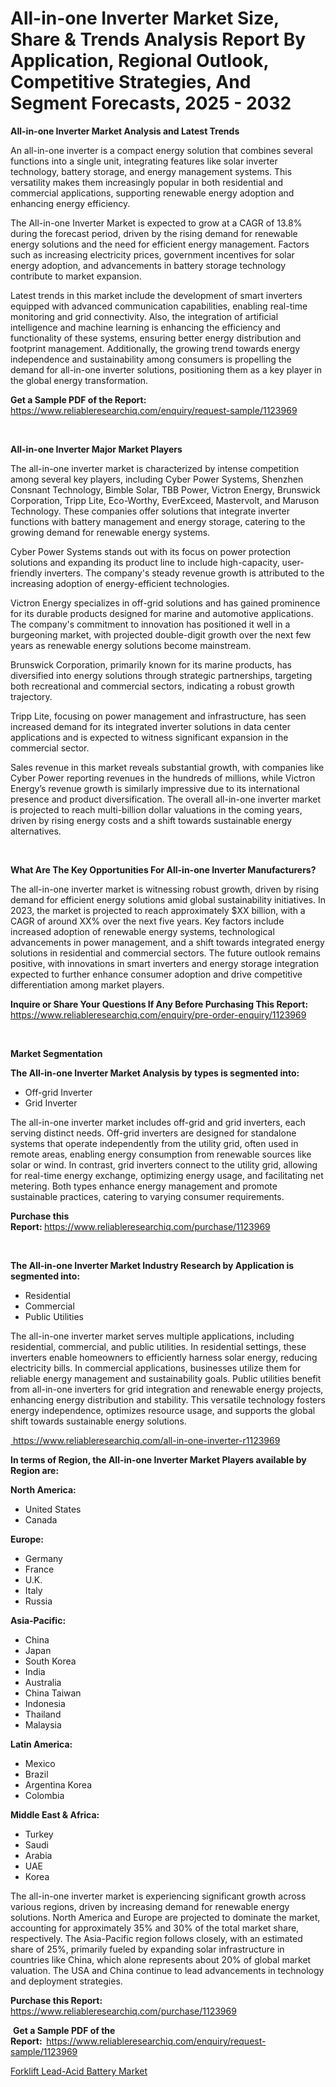 <p><h1>All-in-one Inverter Market Size, Share & Trends Analysis Report By Application, Regional Outlook, Competitive Strategies, And Segment Forecasts, 2025 - 2032</h1></p><p><strong>All-in-one Inverter Market Analysis and Latest Trends</strong></p>
<p><p>An all-in-one inverter is a compact energy solution that combines several functions into a single unit, integrating features like solar inverter technology, battery storage, and energy management systems. This versatility makes them increasingly popular in both residential and commercial applications, supporting renewable energy adoption and enhancing energy efficiency.</p><p>The All-in-one Inverter Market is expected to grow at a CAGR of 13.8% during the forecast period, driven by the rising demand for renewable energy solutions and the need for efficient energy management. Factors such as increasing electricity prices, government incentives for solar energy adoption, and advancements in battery storage technology contribute to market expansion. </p><p>Latest trends in this market include the development of smart inverters equipped with advanced communication capabilities, enabling real-time monitoring and grid connectivity. Also, the integration of artificial intelligence and machine learning is enhancing the efficiency and functionality of these systems, ensuring better energy distribution and footprint management. Additionally, the growing trend towards energy independence and sustainability among consumers is propelling the demand for all-in-one inverter solutions, positioning them as a key player in the global energy transformation.</p></p>
<p><strong>Get a Sample PDF of the Report:&nbsp;</strong> <a href="https://www.reliableresearchiq.com/enquiry/request-sample/1123969?utm_campaign=2284&utm_medium=2&utm_source=Github&utm_content=ia&utm_term=07042025&utm_id=all-in-one-inverter">https://www.reliableresearchiq.com/enquiry/request-sample/1123969</a></p>
<p>&nbsp;</p>
<p><strong>All-in-one Inverter Major Market Players</strong></p>
<p><p>The all-in-one inverter market is characterized by intense competition among several key players, including Cyber Power Systems, Shenzhen Consnant Technology, Bimble Solar, TBB Power, Victron Energy, Brunswick Corporation, Tripp Lite, Eco-Worthy, EverExceed, Mastervolt, and Maruson Technology. These companies offer solutions that integrate inverter functions with battery management and energy storage, catering to the growing demand for renewable energy systems.</p><p>Cyber Power Systems stands out with its focus on power protection solutions and expanding its product line to include high-capacity, user-friendly inverters. The company's steady revenue growth is attributed to the increasing adoption of energy-efficient technologies. </p><p>Victron Energy specializes in off-grid solutions and has gained prominence for its durable products designed for marine and automotive applications. The company's commitment to innovation has positioned it well in a burgeoning market, with projected double-digit growth over the next few years as renewable energy solutions become mainstream.</p><p>Brunswick Corporation, primarily known for its marine products, has diversified into energy solutions through strategic partnerships, targeting both recreational and commercial sectors, indicating a robust growth trajectory.</p><p>Tripp Lite, focusing on power management and infrastructure, has seen increased demand for its integrated inverter solutions in data center applications and is expected to witness significant expansion in the commercial sector.</p><p>Sales revenue in this market reveals substantial growth, with companies like Cyber Power reporting revenues in the hundreds of millions, while Victron Energy’s revenue growth is similarly impressive due to its international presence and product diversification. The overall all-in-one inverter market is projected to reach multi-billion dollar valuations in the coming years, driven by rising energy costs and a shift towards sustainable energy alternatives.</p></p>
<p>&nbsp;</p>
<p><strong>What Are The Key Opportunities For All-in-one Inverter Manufacturers?</strong></p>
<p><p>The all-in-one inverter market is witnessing robust growth, driven by rising demand for efficient energy solutions amid global sustainability initiatives. In 2023, the market is projected to reach approximately $XX billion, with a CAGR of around XX% over the next five years. Key factors include increased adoption of renewable energy systems, technological advancements in power management, and a shift towards integrated energy solutions in residential and commercial sectors. The future outlook remains positive, with innovations in smart inverters and energy storage integration expected to further enhance consumer adoption and drive competitive differentiation among market players.</p></p>
<p><strong>Inquire or Share Your Questions If Any Before Purchasing This Report:</strong> <a href="https://www.reliableresearchiq.com/enquiry/pre-order-enquiry/1123969?utm_campaign=2284&utm_medium=2&utm_source=Github&utm_content=ia&utm_term=07042025&utm_id=all-in-one-inverter">https://www.reliableresearchiq.com/enquiry/pre-order-enquiry/1123969</a></p>
<p>&nbsp;</p>
<p><strong>Market Segmentation</strong></p>
<p><strong>The All-in-one Inverter Market Analysis by types is segmented into:</strong></p>
<p><ul><li>Off-grid Inverter</li><li>Grid Inverter</li></ul></p>
<p><p>The all-in-one inverter market includes off-grid and grid inverters, each serving distinct needs. Off-grid inverters are designed for standalone systems that operate independently from the utility grid, often used in remote areas, enabling energy consumption from renewable sources like solar or wind. In contrast, grid inverters connect to the utility grid, allowing for real-time energy exchange, optimizing energy usage, and facilitating net metering. Both types enhance energy management and promote sustainable practices, catering to varying consumer requirements.</p></p>
<p><strong>Purchase this Report:&nbsp;</strong><a href="https://www.reliableresearchiq.com/purchase/1123969?utm_campaign=2284&utm_medium=2&utm_source=Github&utm_content=ia&utm_term=07042025&utm_id=all-in-one-inverter">https://www.reliableresearchiq.com/purchase/1123969</a></p>
<p>&nbsp;</p>
<p><strong>The All-in-one Inverter Market Industry Research by Application is segmented into:</strong></p>
<p><ul><li>Residential</li><li>Commercial</li><li>Public Utilities</li></ul></p>
<p><p>The all-in-one inverter market serves multiple applications, including residential, commercial, and public utilities. In residential settings, these inverters enable homeowners to efficiently harness solar energy, reducing electricity bills. In commercial applications, businesses utilize them for reliable energy management and sustainability goals. Public utilities benefit from all-in-one inverters for grid integration and renewable energy projects, enhancing energy distribution and stability. This versatile technology fosters energy independence, optimizes resource usage, and supports the global shift towards sustainable energy solutions.</p></p>
<p><a href="https://www.reliableresearchiq.com/all-in-one-inverter-r1123969?utm_campaign=2284&utm_medium=2&utm_source=Github&utm_content=ia&utm_term=07042025&utm_id=all-in-one-inverter">&nbsp;https://www.reliableresearchiq.com/all-in-one-inverter-r1123969</a></p>
<p><strong>In terms of Region, the All-in-one Inverter Market Players available by Region are:</strong></p>
<p>
    <p> <strong> North America: </strong>
        <ul>
            <li>United States</li>
            <li>Canada</li>
        </ul>
        </p> 
    <p> <strong> Europe: </strong>
        <ul>
            <li>Germany</li>
            <li>France</li>
            <li>U.K.</li>
            <li>Italy</li>
            <li>Russia</li>
        </ul>
        </p> 
    <p> <strong> Asia-Pacific: </strong>
        <ul>
            <li>China</li>
            <li>Japan</li>
            <li>South Korea</li>
            <li>India</li>
            <li>Australia</li>
            <li>China Taiwan</li>
            <li>Indonesia</li>
            <li>Thailand</li>
            <li>Malaysia</li>
        </ul>
        </p> 
    <p> <strong> Latin America: </strong>
        <ul>
            <li>Mexico</li>
            <li>Brazil</li>
            <li>Argentina Korea</li>
            <li>Colombia</li>
        </ul>
        </p> 
    <p> <strong> Middle East & Africa: </strong>
        <ul>
            <li>Turkey</li>
            <li>Saudi</li>
            <li>Arabia</li>
            <li>UAE</li>
            <li>Korea</li>
        </ul>
    </p>
    </p>
<p><p>The all-in-one inverter market is experiencing significant growth across various regions, driven by increasing demand for renewable energy solutions. North America and Europe are projected to dominate the market, accounting for approximately 35% and 30% of the total market share, respectively. The Asia-Pacific region follows closely, with an estimated share of 25%, primarily fueled by expanding solar infrastructure in countries like China, which alone represents about 20% of global market valuation. The USA and China continue to lead advancements in technology and deployment strategies.</p></p>
<p><strong>Purchase this Report: </strong><a href="https://www.reliableresearchiq.com/purchase/1123969?utm_campaign=2284&utm_medium=2&utm_source=Github&utm_content=ia&utm_term=07042025&utm_id=all-in-one-inverter">https://www.reliableresearchiq.com/purchase/1123969</a></p>
<p>&nbsp;<strong>Get a Sample PDF of the Report:&nbsp;&nbsp;</strong><a href="https://www.reliableresearchiq.com/enquiry/request-sample/1123969?utm_campaign=2284&utm_medium=2&utm_source=Github&utm_content=ia&utm_term=07042025&utm_id=all-in-one-inverter">https://www.reliableresearchiq.com/enquiry/request-sample/1123969</a></p>
<p><strong></strong></p>
<p><p><a href="https://github.com/SanjidaMahmud54/Market-Research-Report-List-2/blob/main/forklift-lead-acid-battery-market.md?utm_campaign=2284&utm_medium=2&utm_source=Github&utm_content=ia&utm_term=07042025&utm_id=all-in-one-inverter">Forklift Lead-Acid Battery Market</a></p></p>